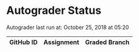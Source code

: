 # Autograder Status
Autograder last run at: October 25, 2018 at 05:20

| GitHub ID | Assignment | Graded Branch |
|-----------|------------|---------------|
